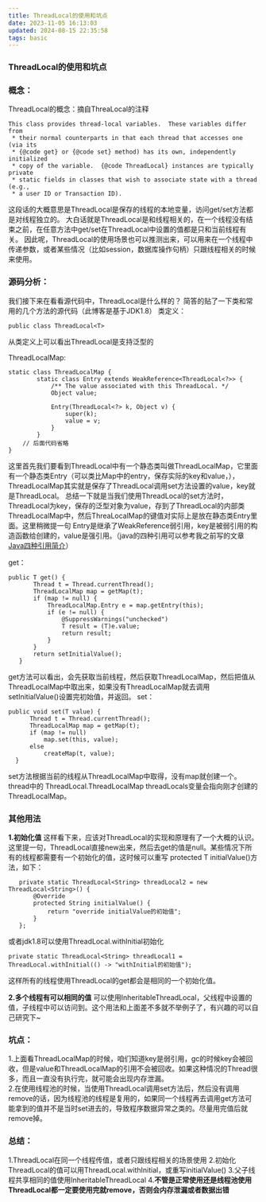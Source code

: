 ```yaml
---
title: ThreadLocal的使用和坑点
date: 2023-11-05 16:13:03
updated: 2024-08-15 22:35:58
tags: basic
---
```

### ThreadLocal的使用和坑点


### 概念：
ThreadLocal的概念：摘自ThreaLocal的注释
```
This class provides thread-local variables.  These variables differ from
 * their normal counterparts in that each thread that accesses one (via its
 * {@code get} or {@code set} method) has its own, independently initialized
 * copy of the variable.  {@code ThreadLocal} instances are typically private
 * static fields in classes that wish to associate state with a thread (e.g.,
 * a user ID or Transaction ID).
```
这段话的大概意思是ThreadLocal是保存的线程的本地变量，访问get/set方法都是对线程独立的。
大白话就是ThreadLocal是和线程相关的，在一个线程没有结束之前，在任意方法中get/set在ThreadLocal中设置的值都是只和当前线程有关。
因此呢，ThreadLocal的使用场景也可以推测出来，可以用来在一个线程中传递参数，或者某些情况（比如session，数据库操作句柄）只跟线程相关的时候来使用。

### 源码分析：
我们接下来在看看源代码中，ThreadLocal是什么样的？
简答的贴了一下类和常用的几个方法的源代码（此博客是基于JDK1.8）
类定义：
```
public class ThreadLocal<T>
```
从类定义上可以看出ThreadLocal是支持泛型的

ThreadLocalMap:
```
static class ThreadLocalMap {
        static class Entry extends WeakReference<ThreadLocal<?>> {
            /** The value associated with this ThreadLocal. */
            Object value;

            Entry(ThreadLocal<?> k, Object v) {
                super(k);
                value = v;
            }
        }
    // 后面代码省略
}
```
这里首先我们要看到ThreadLocal中有一个静态类叫做ThreadLocalMap，它里面有一个静态类Entry（可以类比Map中的entry，保存实际的key和value，），ThreadLocalMap其实就是保存了ThreadLocal调用set方法设置的value，key就是ThreadLocal。
总结一下就是当我们使用ThreadLocal的set方法时，ThreadLocal为key，保存的泛型对象为value，存到了ThreadLocal的内部类ThreadLocalMap中，然后ThreaLocalMap的键值对实际上是放在静态类Entry里面。这里稍微提一句
Entry是继承了WeakReference弱引用，key是被弱引用的构造函数给创建的，value是强引用。（java的四种引用可以参考我之前写的文章[Java四种引用简介](https://juejin.im/post/5cea6cbd6fb9a07ee062f3a7)）

get：
```
public T get() {
       Thread t = Thread.currentThread();
       ThreadLocalMap map = getMap(t);
       if (map != null) {
           ThreadLocalMap.Entry e = map.getEntry(this);
           if (e != null) {
               @SuppressWarnings("unchecked")
               T result = (T)e.value;
               return result;
           }
       }
       return setInitialValue();
   }
```
get方法可以看出，会先获取当前线程，然后获取ThreadLocalMap，然后把值从ThreadLocalMap中取出来，如果没有ThreadLocalMap就去调用setInitialValue()设置完初始值，并返回。
set：
```
public void set(T value) {
      Thread t = Thread.currentThread();
      ThreadLocalMap map = getMap(t);
      if (map != null)
          map.set(this, value);
      else
          createMap(t, value);
  }
```
set方法根据当前的线程从ThreadLocalMap中取得，没有map就创建一个。thread中的 ThreadLocal.ThreadLocalMap threadLocals变量会指向刚才创建的ThreadLocalMap。

### 其他用法
**1.初始化值**
这样看下来，应该对ThreadLocal的实现和原理有了一个大概的认识。这里提一句，ThreadLocal直接new出来，然后去get的值是null。某些情况下所有的线程都需要有一个初始化的值，这时候可以重写 protected T initialValue()方法，如下：
```
   private static ThreadLocal<String> threadLocal2 = new ThreadLocal<String>() {
       @Override
       protected String initialValue() {
           return "override initialValue的初始值";
       }
   };
```
或者jdk1.8可以使用ThreadLocal.withInitial初始化
```
private static ThreadLocal<String> threadLocal1 = ThreadLocal.withInitial(() -> "withInitial的初始值");
```
这样所有的线程使用ThreadLocal的get都会是相同的一个初始化值。

**2.多个线程有可以相同的值**
可以使用InheritableThreadLocal，父线程中设置的值，子线程中可以访问到。这个用法和上面差不多就不举例子了，有兴趣的可以自己研究下~


### 坑点：
1.上面看ThreadLocalMap的时候，咱们知道key是弱引用，gc的时候key会被回收，但是value和ThreadLocalMap的引用不会被回收。如果这种情况的Thread很多，而且一直没有执行完，就可能会出现内存泄漏。  
2.在使用线程池的时候，当使用ThreadLocal调用set方法后，然后没有调用remove的话，因为线程池的线程是复用的，如果同一个线程再去调用get方法可能拿到的值并不是当时set进去的，导致程序数据异常之类的。尽量用完值后就remove掉。

### 总结：
1.ThreadLocal在同一个线程传值，或者只跟线程相关的场景使用
2.初始化ThreadLocal的值可以用ThreadLocal.withInitial，或重写initialValue()
3.父子线程共享相同的值使用InheritableThreadLocal
4.**不管是正常使用还是线程池使用ThreadLocal都一定要使用完就remove，否则会内存泄漏或者数据出错**
